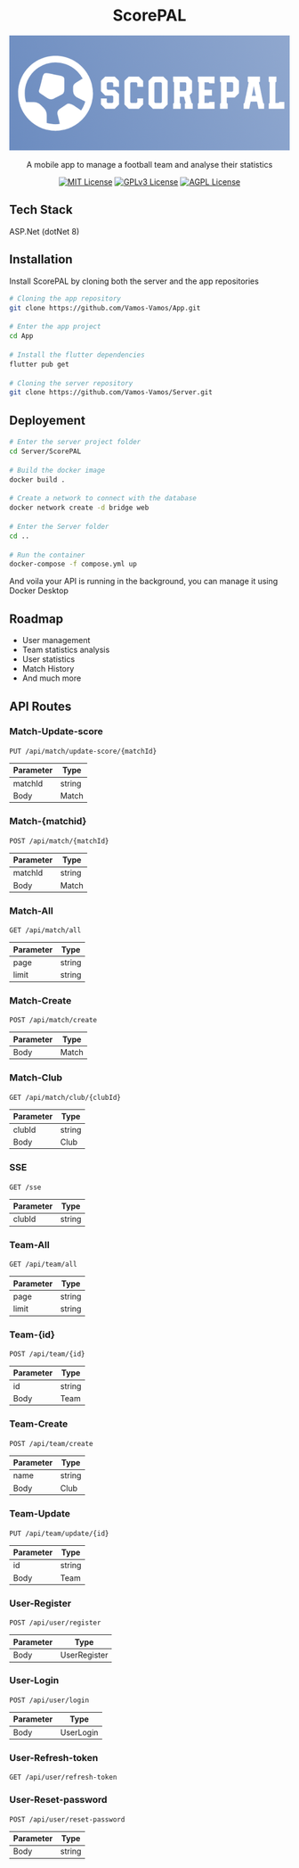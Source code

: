 ﻿<div style="text-align: center;">
<h1>ScorePAL</h1>
<img alt="ScorePAL" src="https://raw.githubusercontent.com/ScorePAL/App/refs/heads/master/assets/images/scorepal/icon-inline.png" >
<p>A mobile app to manage a football team and analyse their statistics</p>
<a href="https://choosealicense.com/licenses/mit/"><img alt="MIT License" src="https://img.shields.io/badge/License-MIT-green.svg"></a>
<a href="https://opensource.org/licenses/"><img alt="GPLv3 License" src="https://img.shields.io/badge/License-GPL%20v3-yellow.svg"></a>
<a href="http://www.gnu.org/licenses/agpl-3.0"><img alt="AGPL License" src="https://img.shields.io/badge/License-MIT-blue.svg"></a>
</div>

## Tech Stack

ASP.Net (dotNet 8)

## Installation

Install ScorePAL by cloning both the server and the app repositories

```bash
# Cloning the app repository
git clone https://github.com/Vamos-Vamos/App.git

# Enter the app project
cd App

# Install the flutter dependencies
flutter pub get

# Cloning the server repository
git clone https://github.com/Vamos-Vamos/Server.git
```

## Deployement

```bash
# Enter the server project folder
cd Server/ScorePAL

# Build the docker image
docker build .

# Create a network to connect with the database
docker network create -d bridge web

# Enter the Server folder
cd ..

# Run the container
docker-compose -f compose.yml up
```

And voila your API is running in the background, you can manage it using Docker Desktop

## Roadmap

- User management
- Team statistics analysis
- User statistics
- Match History
- And much more

## API Routes
### Match-Update-score
```http
PUT /api/match/update-score/{matchId}
```
| Parameter | Type     | 
|-----------|----------|
| matchId | string |
| Body | Match |
### Match-{matchid}
```http
POST /api/match/{matchId}
```
| Parameter | Type     | 
|-----------|----------|
| matchId | string |
| Body | Match |
### Match-All
```http
GET /api/match/all
```
| Parameter | Type     | 
|-----------|----------|
| page | string |
| limit | string |
### Match-Create
```http
POST /api/match/create
```
| Parameter | Type     | 
|-----------|----------|
| Body | Match |
### Match-Club
```http
GET /api/match/club/{clubId}
```
| Parameter | Type     | 
|-----------|----------|
| clubId | string |
| Body | Club |
### SSE
```http
GET /sse
```
| Parameter | Type     | 
|-----------|----------|
| clubId | string |
### Team-All
```http
GET /api/team/all
```
| Parameter | Type     | 
|-----------|----------|
| page | string |
| limit | string |
### Team-{id}
```http
POST /api/team/{id}
```
| Parameter | Type     | 
|-----------|----------|
| id | string |
| Body | Team |
### Team-Create
```http
POST /api/team/create
```
| Parameter | Type     | 
|-----------|----------|
| name | string |
| Body | Club |
### Team-Update
```http
PUT /api/team/update/{id}
```
| Parameter | Type     | 
|-----------|----------|
| id | string |
| Body | Team |
### User-Register
```http
POST /api/user/register
```
| Parameter | Type     | 
|-----------|----------|
| Body | UserRegister |
### User-Login
```http
POST /api/user/login
```
| Parameter | Type     | 
|-----------|----------|
| Body | UserLogin |
### User-Refresh-token
```http
GET /api/user/refresh-token
```
### User-Reset-password
```http
POST /api/user/reset-password
```
| Parameter | Type     | 
|-----------|----------|
| Body | string |